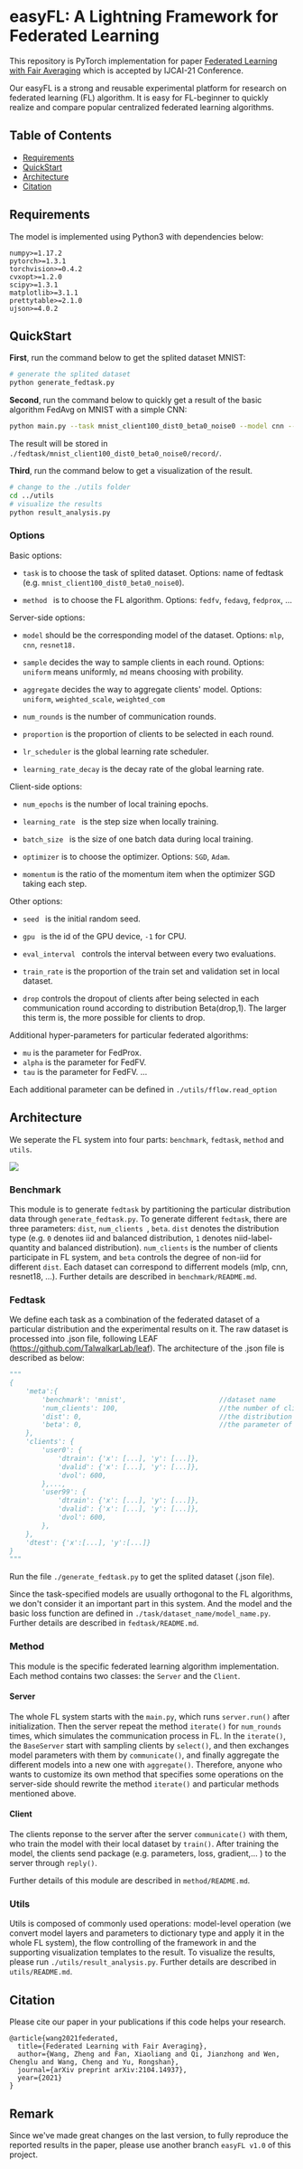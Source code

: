 # easyFL: A Lightning Framework for Federated Learning

This repository is PyTorch implementation for paper [Federated Learning with Fair Averaging](https://arxiv.org/abs/2104.14937) which is accepted by IJCAI-21 Conference.

Our easyFL is a strong and reusable experimental platform for research on federated learning (FL) algorithm. It is easy for FL-beginner to quickly realize and compare popular centralized federated learning algorithms. 

## Table of Contents
- [Requirements](#Requirements)
- [QuickStart](#QuickStart)
- [Architecture](#Architecture)
- [Citation](#Citation)

## Requirements

The model is implemented using Python3 with dependencies below:

```
numpy>=1.17.2
pytorch>=1.3.1
torchvision>=0.4.2
cvxopt>=1.2.0
scipy>=1.3.1
matplotlib>=3.1.1
prettytable>=2.1.0
ujson>=4.0.2
```

## QuickStart

**First**, run the command below to get the splited dataset MNIST:

```sh
# generate the splited dataset
python generate_fedtask.py
```

**Second**, run the command below to quickly get a result of the basic algorithm FedAvg on MNIST with a simple CNN:

```sh
python main.py --task mnist_client100_dist0_beta0_noise0 --model cnn --method fedavg --num_rounds 20 --num_epochs 5 --proportion 0.2 --batch_size -1 --train_rate 1 --eval_interval 1
```

The result will be stored in ` ./fedtask/mnist_client100_dist0_beta0_noise0/record/`.

**Third**, run the command below to get a visualization of the result.

```sh
# change to the ./utils folder
cd ../utils
# visualize the results
python result_analysis.py
```

### Options

Basic options:

* `task` is to choose the task of splited dataset. Options: name of fedtask (e.g. `mnist_client100_dist0_beta0_noise0`).

* `method ` is to choose the FL algorithm. Options: `fedfv`, `fedavg`, `fedprox`, …

Server-side options:

* `model` should be the corresponding model of the dataset. Options: `mlp`, `cnn`, `resnet18.`

* `sample` decides the way to sample clients in each round. Options: `uniform` means uniformly, `md` means choosing with probility.

* `aggregate` decides the way to aggregate clients' model. Options: `uniform`, `weighted_scale`, `weighted_com`

* `num_rounds` is the number of communication rounds.

* `proportion` is the proportion of clients to be selected in each round. 

* `lr_scheduler` is the global learning rate scheduler.

* `learning_rate_decay` is the decay rate of the global learning rate.

Client-side options:

* `num_epochs` is the number of local training epochs.

* `learning_rate ` is the step size when locally training.

* `batch_size ` is the size of one batch data during local training.

* `optimizer` is to choose the optimizer. Options: `SGD`, `Adam`.

* `momentum` is the ratio of the momentum item when the optimizer SGD taking each step. 

Other options:

* `seed ` is the initial random seed.

* `gpu ` is the id of the GPU device, `-1` for CPU.

* `eval_interval ` controls the interval between every two evaluations. 

* `train_rate` is the proportion of the train set and validation set in local dataset.

* `drop` controls the dropout of clients after being selected in each communication round according to distribution Beta(drop,1). The larger this term is, the more possible for clients to drop.

Additional hyper-parameters for particular federated algorithms:
* `mu` is the parameter for FedProx.
* `alpha` is the parameter for FedFV.
* `tau` is the parameter for FedFV.
...

Each additional parameter can be defined in `./utils/fflow.read_option`

## Architecture

We seperate the FL system into four parts: `benchmark`, `fedtask`, `method` and `utils`.

![](Architecture.bmp)

### Benchmark

This module is to generate `fedtask` by partitioning the particular distribution data through `generate_fedtask.py`. To generate different `fedtask`, there are three parameters: `dist`, `num_clients `, `beta`. `dist` denotes the distribution type (e.g. `0` denotes iid and balanced distribution, `1` denotes niid-label-quantity and balanced distribution). `num_clients` is the number of clients participate in FL system, and `beta` controls the degree of non-iid for different  `dist`. Each dataset can correspond to differrent models (mlp, cnn, resnet18, …). Further details are described in `benchmark/README.md`.

### Fedtask
We define each task as a combination of the federated dataset of a particular distribution and the experimental results on it. The raw dataset is processed into .json file, following LEAF (https://github.com/TalwalkarLab/leaf). The architecture of the .json file is described as below:  

```python
"""
{
    'meta':{
        'benchmark': 'mnist',						//dataset name
        'num_clients': 100,							//the number of clients
        'dist': 0,									//the distribution of data
        'beta': 0,									//the parameter of distribution
    },
    'clients': {
        'user0': {
            'dtrain': {'x': [...], 'y': [...]},
            'dvalid': {'x': [...], 'y': [...]},
            'dvol': 600,
        },...,
        'user99': {
            'dtrain': {'x': [...], 'y': [...]},
            'dvalid': {'x': [...], 'y': [...]},
            'dvol': 600,
        },
    },
    'dtest': {'x':[...], 'y':[...]}
}
"""
```

Run the file `./generate_fedtask.py` to get the splited dataset (.json file).

Since the task-specified models are usually orthogonal to the FL algorithms, we don't consider it an important part in this system. And the model and the basic loss function are defined in `./task/dataset_name/model_name.py`. Further details are described in `fedtask/README.md`.

### Method

This module is the specific federated learning algorithm implementation. Each method contains two classes: the `Server` and the `Client`. 


#### Server

The whole FL system starts with the `main.py`, which runs `server.run()` after initialization. Then the server repeat the method `iterate()` for `num_rounds` times, which simulates the communication process in FL. In the `iterate()`, the `BaseServer` start with sampling clients by `select()`, and then exchanges model parameters with them by `communicate()`, and finally aggregate the different models into a new one with  `aggregate()`. Therefore, anyone who wants to customize its own method that specifies some operations on the server-side should rewrite the method `iterate()` and particular methods mentioned above.

#### Client

The clients reponse to the server after the server `communicate()` with them, who train the model with their local dataset by `train()`. After training the model, the clients send package (e.g. parameters, loss, gradient,... ) to the server through `reply()`.     

Further details of this module are described in `method/README.md`.

### Utils
Utils is composed of commonly used operations: model-level operation (we convert model layers and parameters to dictionary type and apply it in the whole FL system), the flow controlling of the framework in and the supporting visualization templates to the result. To visualize the results, please run `./utils/result_analysis.py`. Further details are described in `utils/README.md`.

## Citation

Please cite our paper in your publications if this code helps your research.

```
@article{wang2021federated,
  title={Federated Learning with Fair Averaging},
  author={Wang, Zheng and Fan, Xiaoliang and Qi, Jianzhong and Wen, Chenglu and Wang, Cheng and Yu, Rongshan},
  journal={arXiv preprint arXiv:2104.14937},
  year={2021}
}
```
## Remark
Since we've made great changes on the last version, to fully reproduce the reported results in the paper, please use another branch `easyFL v1.0` of this project.
